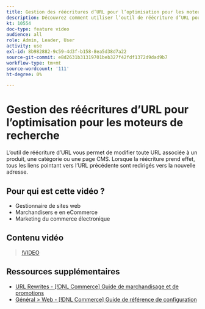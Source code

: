 ```yaml
---
title: Gestion des réécritures d’URL pour l’optimisation pour les moteurs de recherche
description: Découvrez comment utiliser l’outil de réécriture d’URL pour modifier toute URL associée à un produit, une catégorie ou une page CMS.
kt: 10554
doc-type: feature video
audience: all
role: Admin, Leader, User
activity: use
exl-id: 8b982882-9c59-4d3f-b158-8ea5d38d7a22
source-git-commit: e8d2631b31319701beb327f42fdf1372d9dad9b7
workflow-type: tm+mt
source-wordcount: '111'
ht-degree: 0%

---
```


# Gestion des réécritures d’URL pour l’optimisation pour les moteurs de recherche

L’outil de réécriture d’URL vous permet de modifier toute URL associée à un produit, une catégorie ou une page CMS. Lorsque la réécriture prend effet, tous les liens pointant vers l’URL précédente sont redirigés vers la nouvelle adresse.

## Pour qui est cette vidéo ?

- Gestionnaire de sites web
- Marchandisers e en eCommerce
- Marketing du commerce électronique

## Contenu vidéo

>[!VIDEO](https://video.tv.adobe.com/v/343751?quality=12&learn=on)

## Ressources supplémentaires

- [URL Rewrites - [!DNL Commerce] Guide de marchandisage et de promotions](https://experienceleague.adobe.com/docs/commerce-admin/marketing/seo/url-rewrites/url-rewrite.html)
- [Général > Web - [!DNL Commerce] Guide de référence de configuration](https://experienceleague.adobe.com/docs/commerce-admin/config/general/web.html)
